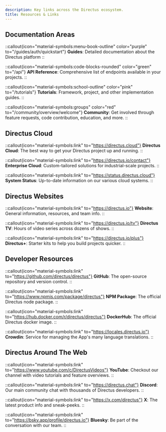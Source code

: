 ```yaml
---
description: Key links across the Directus ecosystem.
title: Resources & Links
---
```


## Documentation Areas

::callout{icon="material-symbols:menu-book-outline" color="purple" to="/guides/auth/quickstart"}
**Guides**: Detailed documentation about the Directus platform
::

::callout{icon="material-symbols:code-blocks-rounded" color="green" to="/api"}
**API Reference**: Comprehensive list of endpoints available in your projects.
::

::callout{icon="material-symbols:school-outline" color="pink" to="/tutorials"}
**Tutorials**: Framework, project, and other implementation guides.
::

::callout{icon="material-symbols:groups" color="red" to="/community/overview/welcome"}
**Community**: Get involved through feature requests, code contribution, education, and more.
::

## Directus Cloud

::callout{icon="material-symbols:link" to="https://directus.cloud"}
**Directus Cloud**: The best way to get your Directus project up and running.
::

::callout{icon="material-symbols:link" to="https://directus.io/contact"}
**Enterprise Cloud**: Custom-tailored solutions for industrial-scale projects.
::

::callout{icon="material-symbols:link" to="https://status.directus.cloud"}
**System Status**: Up-to-date information on our various cloud systems.
::


## Directus Websites

::callout{icon="material-symbols:link" to="https://directus.io"}
**Website**: General information, resources, and team info.
::

::callout{icon="material-symbols:link" to="https://directus.io/tv"}
**Directus TV**: Hours of video series across dozens of shows.
::

::callout{icon="material-symbols:link" to="https://directus.io/plus"}
**Directus+**: Starter kits to help you build projects quicker.
::


## Developer Resources

::callout{icon="material-symbols:link" to="https://github.com/directus/directus"}
**GitHub**: The open-source repository and version control.
::

::callout{icon="material-symbols:link" to="https://www.npmjs.com/package/directus"}
**NPM Package**: The official Directus node package.
::

::callout{icon="material-symbols:link" to="https://hub.docker.com/r/directus/directus"}
**DockerHub**: The official Directus docker image.
::

::callout{icon="material-symbols:link" to="https://locales.directus.io"}
**Crowdin**: Service for managing the App's many language translations.
::


## Directus Around The Web

::callout{icon="material-symbols:link" to="https://www.youtube.com/c/DirectusVideos"}
**YouTube**: Checkout our channel with video tutorials and feature overviews.
::

::callout{icon="material-symbols:link" to="https://directus.chat"}
**Discord**: Our main community chat with thousands of Directus developers.
::

::callout{icon="material-symbols:link" to="https://x.com/directus"}
**X**: The latest product info and sneak-peeks.
::

::callout{icon="material-symbols:link" to="https://bsky.app/profile/directus.io"}
**Bluesky**: Be part of the conversation with our team.
::

